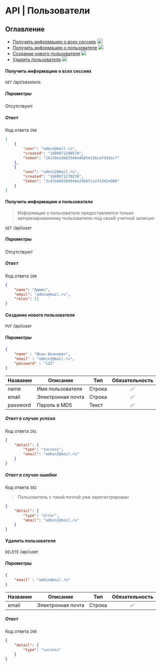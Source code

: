 # API | Пользователи

## Оглавление
* [Получить информацию о всех сессиях](#getAllSesions) <img src="https://img.shields.io/badge/-Auth-red">
* [Получить информацию о пользователе](#getMe) <img src="https://img.shields.io/badge/-Auth-red">
* [Создание нового пользователя](#create) <img src="https://img.shields.io/badge/-All-green">
* [Удалить пользователя](#delete) <img src="https://img.shields.io/badge/-Auth-red">


<a name="getAllSession"></a>
#### Получить информацию о всех сессиях
`GET` /api/sessions
##### Параметры
Отсутствуют

##### Ответ
Код ответа `200`
``` json
[
    {
        "user": "admin@mail.ru",
        "created": "1680871298570",
        "token": "14139e2eb0354bedb65e326caf3d1ec7"
    },
    {
        "user": "admin2@mail.ru",
        "created": "1680871270238",
        "token": "3c47e64550d446e29b6fca1f4342e068"
    }
]
```

<a name="getMe"></a>
#### Получить информацию о пользователе

> Информация о пользователе предоставляется только авторизированному пользователю под своей учетной записью

`GET` /api/user
##### Параметры
Отсутствуют

##### Ответ
Код ответа `200`
``` json
{
    "name": "Админ",
    "email": "admin@mail.ru",
    "roles": []
}
```

<a name="create"></a>
#### Создание нового пользователя
`PUT` /api/user
##### Параметры
``` json
{
    "name" : "Иван Иванович",
    "email" : "admin2@mail.ru",
    "password" : "123"
}
```
|Название|Описание|Тип|Обязательность|
|--------|--------|---|:--------------:|
|name|Имя пользователя|Строка|✅|
|email|Электронная почта|Строка|✅|
|password|Пароль в MD5|Текст|✅|

##### Ответ в случае успеха
Код ответа `201`
``` json
{
    "detail": {
        "type": "success",
        "email": "admin2@mail.ru"
    }
}
```

##### Ответ в случае ошибки
Код ответа `302`
> Пользователь с такой почтой уже зарегистрирован
``` json
{
    "detail": {
        "type": "error",
        "email": "admin2@mail.ru"
    }
}
```

<a name="delete"></a>
#### Удалить пользователя
`DELETE` /api/user
##### Параметры
``` json
{
    "email" : "admin@mail.ru"
}
```
|Название|Описание|Тип|Обязательность|
|--------|--------|---|:--------------:|
|email|Электронная почта|Строка|✅|

##### Ответ
Код ответа `200`
``` json
{
    "detail": {
        "type": "success"
    }
}
```